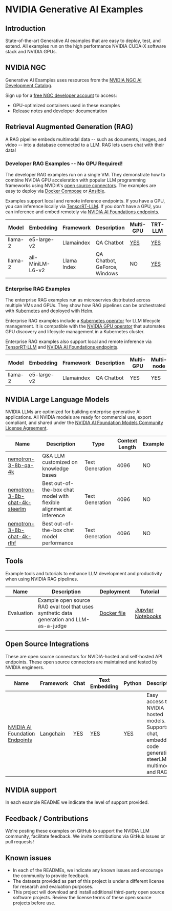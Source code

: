 # NVIDIA Generative AI Examples

## Introduction
State-of-the-art Generative AI examples that are easy to deploy, test, and extend. All examples run on the high performance NVIDIA CUDA-X software stack and NVIDIA GPUs.

## NVIDIA NGC
Generative AI Examples uses resources from the [NVIDIA NGC AI Development Catalog](https://ngc.nvidia.com).

Sign up for a [free NGC developer account](https://ngc.nvidia.com/signin) to access:

- GPU-optimized containers used in these examples
- Release notes and developer documentation

## Retrieval Augmented Generation (RAG)

A RAG pipeline embeds multimodal data --  such as documents, images, and video -- into a database connected to a LLM.  RAG lets users chat with their data!

### Developer RAG Examples -- No GPU Required!

The developer RAG examples run on a single VM. They demonstrate how to combine NVIDIA GPU acceleration with popular LLM programming frameworks using NVIDIA's [open source connectors](#open-source-integrations). The examples are easy to deploy via [Docker Compose](https://docs.docker.com/compose/) or [Ansible](https://www.ansible.com/). 

Examples support local and remote inference endpoints. If you have a GPU, you can inference locally via [TensorRT-LLM](https://github.com/NVIDIA/TensorRT-LLM). If you don't have a GPU, you can inference and embed remotely via [NVIDIA AI Foundations endpoints](https://www.nvidia.com/en-us/ai-data-science/foundation-models/). 

| Model         | Embedding           | Framework        | Description               | Multi-GPU | TRT-LLM | NVIDIA AI Foundation | Triton | Vector Database |
|---------------|-----------------------|------------|-------------------------|-----------|------------|-------------|---------|--------|
| llama-2 | e5-large-v2 | Llamaindex | QA Chatbot  | [YES](RetrievalAugmentedGeneration/README.md#03-qa-chatbot-multi-gpu----a100h100l40s)        | [YES](RetrievalAugmentedGeneration/README.md#02-qa-chatbot----a100h100l40s-gpu)       | [YES](RetrievalAugmentedGeneration/README.md#01-qa-chatbot----nvidia-ai-foundation-inference-endpoint) | YES     | Milvus|
| llama-2 | all-MiniLM-L6-v2 | Llama Index | QA Chatbot, GeForce, Windows | NO        | [YES](https://github.com/NVIDIA/trt-llm-rag-windows/tree/release/1.0)         | NO | NO     | FAISS |


### Enterprise RAG Examples

The enterprise RAG examples run as microservies distributed across multiple VMs and GPUs. They show how RAG pipelines can be orchestrated with [Kubernetes](https://kubernetes.io/) and deployed with [Helm](https://helm.sh/).

Enterprise RAG examples include a [Kubernetes operator](https://kubernetes.io/docs/concepts/extend-kubernetes/operator/) for LLM lifecycle management. It is compatible with the [NVIDIA GPU operator](https://catalog.ngc.nvidia.com/orgs/nvidia/containers/gpu-operator) that automates GPU discovery and lifecycle management in a Kubernetes cluster.

Enterprise RAG examples also support local and remote inference via [TensorRT-LLM](https://github.com/NVIDIA/TensorRT-LLM) and [NVIDIA AI Foundations endpoints](https://www.nvidia.com/en-us/ai-data-science/foundation-models/). 

| Model         | Embedding           | Framework        | Description               | Multi-GPU | Multi-node | TRT-LLM | NVIDIA AI Foundation | Triton | Vector Database |
|---------------|-----------------------|------------|--------|-------------------------|-----------|------------|-------------|---------|--------|
| llama-2 | e5-large-v2 | Llamaindex | QA Chatbot  | YES        | YES |YES         | NO | YES     | Milvus|

## NVIDIA Large Language Models
NVIDIA LLMs are optimized for building enterprise generative AI applications. All NVIDIA models are ready for commercial use, export compliant, and shared under the [NVIDIA AI Foundation Models Community License Agreement](https://developer.nvidia.com/downloads/nv-ai-foundation-models-license).

| Name          | Description           | Type       | Context Length | Example |
|---------------|-----------------------|------------|----------------|---------|
| [nemotron-3-8b-qa-4k](https://huggingface.co/nvidia/nemotron-3-8b-qa-4k) | Q&A LLM customized on knowledge bases | Text Generation | 4096 | NO |  |
| [nemotron-3-8b-chat-4k-steerlm](https://huggingface.co/nvidia/nemotron-3-8b-chat-4k-steerlm) | Best out-of-the-box chat model with flexible alignment at inference | Text Generation | 4096 | NO |
| [nemotron-3-8b-chat-4k-rlhf](https://huggingface.co/nvidia/nemotron-3-8b-chat-4k-rlhf) | Best out-of-the-box chat model performance| Text Generation | 4096 | NO | 


## Tools

Example tools and tutorials to enhance LLM development and productivity when using NVIDIA RAG pipelines.

| Name | Description | Deployment | Tutorial |
|------|-------------|------|--------|
| Evaluation | Example open source RAG eval tool that uses synthetic data generation and LLM-as-a-judge |  [Docker file](https://github.com/NVIDIA/GenerativeAIExamples/tree/v0.2.0/evaluation) | [Jupyter Notebooks](https://github.com/NVIDIA/GenerativeAIExamples/blob/v0.2.0/evaluation/01_synthetic_data_generation.ipynb) |]

## Open Source Integrations

These are open source connectors for NVIDIA-hosted and self-hosted API endpoints. These open source connectors are maintained and tested by NVIDIA engineers.

| Name | Framework | Chat | Text Embedding | Python | Description |
|------|-----------|------|-----------|--------|-------------|
|[NVIDIA AI Foundation Endpoints](https://python.langchain.com/docs/integrations/providers/nvidia) | [Langchain](https://www.langchain.com/) |[YES](https://python.langchain.com/docs/integrations/chat/nvidia_ai_endpoints)|[YES](https://python.langchain.com/docs/integrations/text_embedding/nvidia_ai_endpoints)|[YES](https://pypi.org/project/langchain-nvidia-ai-endpoints/)|Easy access to NVIDIA hosted models. Supports chat, embedding, code generation, steerLM, multimodal, and RAG.|


## NVIDIA support
In each example README we indicate the level of support provided.

## Feedback / Contributions
We're posting these examples on GitHub to support the NVIDIA LLM community, facilitate feedback. We invite contributions via GitHub Issues or pull requests!

## Known issues
- In each of the READMEs, we indicate any known issues and encourage the community to provide feedback.
- The datasets provided as part of this project is under a different license for research and evaluation purposes.
- This project will download and install additional third-party open source software projects. Review the license terms of these open source projects before use.
